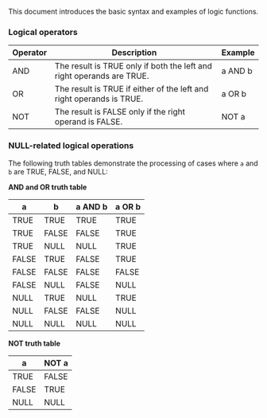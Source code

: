 This document introduces the basic syntax and examples of logic functions.

### Logical operators

| Operator | Description                                     | Example    |
| ------ | ---------------------------------------- | ------- |
| AND    | The result is TRUE only if both the left and right operands are TRUE. | a AND b |
| OR     | The result is TRUE if either of the left and right operands is TRUE.   | a OR b  |
| NOT    | The result is FALSE only if the right operand is FALSE.     | NOT a   |

### NULL-related logical operations
The following truth tables demonstrate the processing of cases where `a` and `b` are TRUE, FALSE, and NULL:

**AND and OR truth table**

| a     | b     | a AND b | a OR b |
| ----- | ----- | ------- | ------ |
| TRUE  | TRUE  | TRUE    | TRUE   |
| TRUE  | FALSE | FALSE   | TRUE   |
| TRUE  | NULL  | NULL    | TRUE   |
| FALSE | TRUE  | FALSE   | TRUE   |
| FALSE | FALSE | FALSE   | FALSE  |
| FALSE | NULL  | FALSE   | NULL   |
| NULL  | TRUE  | NULL    | TRUE   |
| NULL  | FALSE | FALSE   | NULL   |
| NULL  | NULL  | NULL    | NULL   |

**NOT truth table**

| a     | NOT a |
| ----- | ----- |
| TRUE  | FALSE |
| FALSE | TRUE  |
| NULL  | NULL  |

